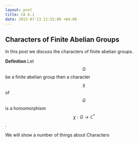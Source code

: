 ```yaml
---
layout: post
title: CA 6.1
date: 2015-07-13 21:53:00 +04:00
---
```


Characters of Finite Abelian Groups
--------------------------

In this post we discuss the characters of finite abelian groups. 

**Definition** Let $$G$$ be a finite abelian group then a character $$\chi$$ of $$G$$ is a homomorphism $$\chi: G\rightarrow \mathbb{C}^*$$. 

We will show a number of things about Characters 
